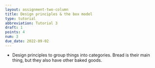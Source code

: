 ```yaml
---
layout: assignment-two-column
title: Design principles & the box model
type: tutorial
abbreviation: Tutorial 3
draft: 1
points: 4
num: 3
due_date: 2022-09-02
---
```



* Design principles to group things into categories. Bread is their main thing, but they also have other baked goods.